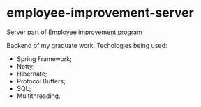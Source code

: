 # employee-improvement-server
Server part of Employee improvement program

Backend of my graduate work. Techologies being used:
- Spring Framework;
- Netty;
- Hibernate;
- Protocol Buffers;
- SQL;
- Multithreading.
